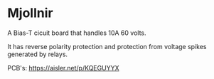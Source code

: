 # Mjollnir
A Bias-T cicuit board that handles 10A 60 volts.

It has reverse polarity protection and protection from voltage spikes generated by relays.

PCB's:
https://aisler.net/p/KQEGUYYX


